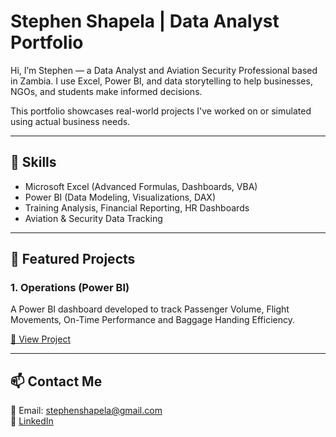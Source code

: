 # Stephen Shapela | Data Analyst Portfolio

Hi, I’m Stephen — a Data Analyst and Aviation Security Professional based in Zambia. I use Excel, Power BI, and data storytelling to help businesses, NGOs, and students make informed decisions.

This portfolio showcases real-world projects I've worked on or simulated using actual business needs.

---

## 🔧 Skills
- Microsoft Excel (Advanced Formulas, Dashboards, VBA)
- Power BI (Data Modeling, Visualizations, DAX)
- Training Analysis, Financial Reporting, HR Dashboards
- Aviation & Security Data Tracking

---

## 📂 Featured Projects

### 1. Operations (Power BI)
A Power BI dashboard developed to track Passenger Volume, Flight Movements, On-Time Performance and Baggage Handing Efficiency.

[🔗 View Project](https://github.com/Shapela/data-portfolio/blob/main)

---


## 📫 Contact Me
📧 Email: stephenshapela@gmail.com  
🔗 [LinkedIn](https://www.linkedin.com/in/stephen-shapela)

